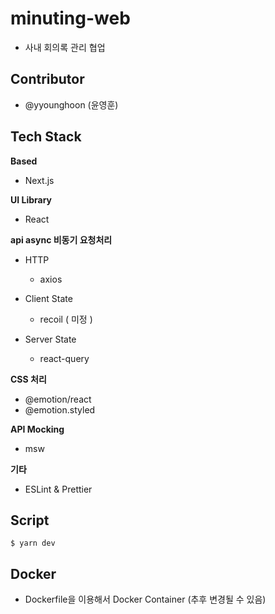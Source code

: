 # minuting-web

- 사내 회의록 관리 협업 

## Contributor
- @yyounghoon (윤영훈)

## Tech Stack

**Based**

- Next.js

**UI Library**

- React 

**api async 비동기 요청처리**

- HTTP
  - axios

- Client State
  - recoil ( 미정 )

- Server State
  - react-query

**CSS 처리**
- @emotion/react 
- @emotion.styled

**API Mocking**
- msw 

**기타**
- ESLint & Prettier

## Script

```
$ yarn dev
```

## Docker

- Dockerfile을 이용해서 Docker Container (추후 변경될 수 있음)
